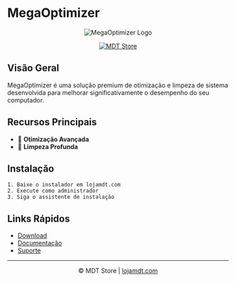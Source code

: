 # MegaOptimizer

<p align="center">
  <img src="/api/placeholder/200/200" alt="MegaOptimizer Logo"/>
</p>

<p align="center">
  <a href="https://lojamdt.com">
    <img src="/api/placeholder/120/40" alt="MDT Store"/>
  </a>
</p>

## Visão Geral

MegaOptimizer é uma solução premium de otimização e limpeza de sistema desenvolvida para melhorar significativamente o desempenho do seu computador.

## Recursos Principais

- 🚀 **Otimização Avançada**
- 🧹 **Limpeza Profunda**

## Instalação

```
1. Baixe o instalador em lojamdt.com
2. Execute como administrador
3. Siga o assistente de instalação
```

## Links Rápidos

- [Download]((https://lojamdt.com/produto/mega-optimizer-software-de-otimizacao-para-computadores/?ref=12&cmp=MegaOptimizer))
- [Documentação]((https://lojamdt.com/produto/mega-optimizer-software-de-otimizacao-para-computadores/?ref=12&cmp=MegaOptimizer))
- [Suporte](https://lojamdt.com/contato/)

---

<p align="center">
© MDT Store | <a href="https://lojamdt.com">lojamdt.com</a>
</p>
